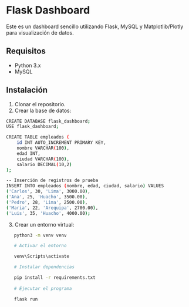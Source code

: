 # Flask Dashboard

Este es un dashboard sencillo utilizando Flask, MySQL y Matplotlib/Plotly para visualización de datos.

## Requisitos

- Python 3.x
- MySQL

## Instalación

1. Clonar el repositorio.
2. Crear la base de datos:

```bash
CREATE DATABASE flask_dashboard;
USE flask_dashboard;

CREATE TABLE empleados (
    id INT AUTO_INCREMENT PRIMARY KEY,
    nombre VARCHAR(100),
    edad INT,
    ciudad VARCHAR(100),
    salario DECIMAL(10,2)
);

-- Inserción de registros de prueba
INSERT INTO empleados (nombre, edad, ciudad, salario) VALUES
('Carlos', 30, 'Lima', 3000.00),
('Ana', 25, 'Huacho', 3500.00),
('Pedro', 28, 'Lima', 2500.00),
('Maria', 22, 'Arequipa', 2700.00),
('Luis', 35, 'Huacho', 4000.00);

```

3. Crear un entorno virtual:

```bash
   python3 -m venv venv

   # Activar el entorno 

   venv\Scripts\activate

   # Instalar dependencias

   pip install -r requirements.txt
   
   # Ejecutar el programa

   flask run


```
